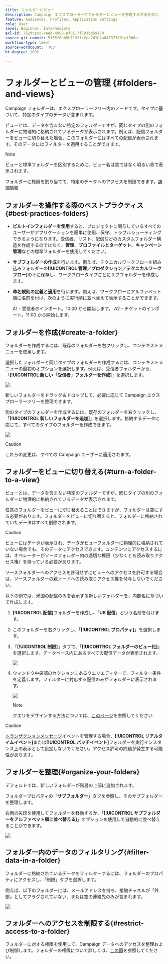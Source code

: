 ```yaml
---
title: フォルダーとビュー
description: Campaign エクスプローラーでフォルダーとビューを管理する方法を学ぶ
feature: Audiences, Profiles, Application Settings
role: User
level: Beginner, Intermediate
exl-id: 762dcacc-4aeb-4990-af01-7f793bd69170
source-git-commit: 515520bb5b7131fc2ed2d1b2a843373f01af306a
workflow-type: tm+mt
source-wordcount: '703'
ht-degree: 100%

---
```


# フォルダーとビューの管理 {#folders-and-views}

Campaign フォルダーは、エクスプローラーツリー内のノードです。タイプに基づいて、特定のタイプのデータが含まれます。

ビューとは、データを含まない特定のフォルダーですが、同じタイプの別のフォルダーに物理的に格納されているデータが表示されます。例えば、配信フォルダーをビューに切り替えた場合、このフォルダーにはすべての配信が表示されます。そのデータにはフィルターを適用することができます。


>[!NOTE]
>ビューと標準フォルダーを区別するために、ビュー名は黒ではなく明るい青で表示されます。

フォルダーに権限を割り当てて、特定のデータへのアクセスを制限できます。[詳細情報](#restrict-access-to-a-folder)

## フォルダーを操作する際のベストプラクティス{#best-practices-folders}

* **ビルトインフォルダーを使用**&#x200B;すると、プロジェクトに関与しているすべてのユーザーがアプリケーションを簡単に使用、保守、トラブルシューティングできるようになります。受信者、リスト、配信などのカスタムフォルダー構造を作成するのではなく、**管理**、**プロファイルとターゲット**、**キャンペーン管理**&#x200B;などの標準フォルダーを使用してください。

* **サブフォルダーの作成**&#x200B;を行います。例えば、テクニカルワークフローを組み込みフォルダーの&#x200B;**[!UICONTROL 管理／プロダクション／テクニカルワークフロー]**&#x200B;の下に保存し、ワークフロータイプごとにサブフォルダーを作成します。

* **命名規則の定義と適用**&#x200B;を行います。例えば、ワークフローにアルファベット順に名前を付け、次のように実行順に並べ替えて表示することができます。

   A1 - 受信者のインポート。10:00 から開始します。
A2 - チケットのインポート。11:00 から開始します。

## フォルダーを作成{#create-a-folder}

フォルダーを作成するには、既存のフォルダーを右クリックし、コンテキストメニューを使用します。

選択したフォルダーと同じタイプのフォルダーを作成するには、コンテキストメニューの最初のオプションを選択します。例えば、受信者フォルダーから、「**[!UICONTROL 新しい「受信者」フォルダーを作成]**」を選択します。

![](assets/create-recipient-folder.png)

新しいフォルダーをドラッグ＆ドロップして、必要に応じて Campaign エクスプローラーツリーを整理できます。

別のタイプのフォルダーを作成するには、既存のフォルダーを右クリックし、「**[!UICONTROL 新しいフォルダーを追加]**」を選択します。格納するデータに応じて、すべてのタイプのフォルダーを作成できます。

![](assets/add-new-folder.png)

>[!CAUTION]
>これらの変更は、すべての Campaign ユーザーに適用されます。

## フォルダーをビューに切り替える{#turn-a-folder-to-a-view}

ビューとは、データを含まない特定のフォルダーですが、同じタイプの別のフォルダーに物理的に格納されているデータが表示されます。

任意のフォルダーをビューに切り替えることはできますが、フォルダーは空にする必要があります。フォルダーをビューに切り替えると、フォルダーに格納されていたデータはすべて削除されます。

>[!CAUTION]
>
>ビューにはデータが表示され、データがビューフォルダーに物理的に格納されていない場合でも、そのデータにアクセスできます。コンテンツにアクセスするには、オペレーターがソースフォルダー内の適切な権限（少なくとも読み取りアクセス権）を持っている必要があります。
>
>ソースフォルダーへのアクセスを許可せずにビューへのアクセスを許可する場合は、ソースフォルダーの親ノードへの読み取りアクセス権を付与しないでください。

以下の例では、米国の配信のみを表示する新しいフォルダーを、内部名に基づいて作成します。

1. **[!UICONTROL 配信]**&#x200B;フォルダーを作成し、「**US 配信**」という名前を付けます。
1. このフォルダーを右クリックし、「**[!UICONTROL プロパティ]**」を選択します。
1. 「**[!UICONTROL 制限]**」タブで、「**[!UICONTROL フォルダーのビュー化]**」を選択します。データベース内にあるすべての配信データが表示されます。

   ![](assets/this-folder-is-a-view.png)

1. ウィンドウ中央部のセクションにあるクエリエディターで、フィルター条件を定義します。フィルターに対応する配信のみがフォルダーに表示されます。

   ![](assets/filter-view.png)

   >[!NOTE]
   >
   >クエリをデザインする方法については、[このページ](create-filters.md#advanced-filters)を参照してください


>[!CAUTION]
>
>[トランザクションメッセージ](../send/transactional.md)イベントを管理する場合、**[!UICONTROL リアルタイムイベント]**&#x200B;または&#x200B;**[!UICONTROL バッチイベント]**&#x200B;フォルダーを実行インスタンス上の表示として設定しないでください。アクセス許可の問題が発生する可能性があります。

## フォルダーを整理{#organize-your-folders}

デフォルトでは、新しいフォルダーが階層の上部に追加されます。

フォルダープロパティの「**サブフォルダー**」タブを参照し、そのサブフォルダーを整理します。

右側の矢印を使用してフォルダーを移動するか、「**[!UICONTROL サブフォルダーをアルファベット順に並べ替える]**」オプションを使用して自動的に並べ替えることができます。

![](assets/sort-folders.png)


## フォルダー内のデータのフィルタリング{#filter-data-in-a-folder}

フォルダーに格納されているデータをフィルターするには、フォルダーのプロパティにアクセスし、「制限」タブを選択します。

例えば、以下のフォルダーには、メールアドレスを持ち、接触チャネルが「外部」としてフラグされていない、または空の連絡先のみが含まれます。

![](assets/add-a-filter-to-a-folder.png)


## フォルダーへのアクセスを制限する{#restrict-access-to-a-folder}

フォルダーに対する権限を使用して、Campaign データへのアクセスを整理および制御します。フォルダーの権限について詳しくは、[この節](../start/folder-permissions.md)を参照してください。
